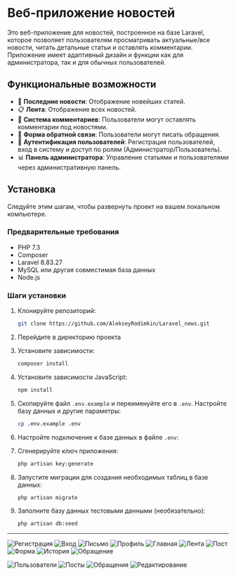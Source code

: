 # Веб-приложение новостей

Это веб-приложение для новостей, построенное на базе Laravel, которое позволяет пользователям просматривать актуальные/все новости, читать детальные статьи и оставлять комментарии. Приложение имеет адаптивный дизайн и функции как для администратора, так и для обычных пользователей.

## Функциональные возможности

-   📰 **Последние новости**: Отображение новейших статей.
-   📋 **Лента**: Отображение всех новостей.
-   💬 **Система комментариев**: Пользователи могут оставлять комментарии под новостями.
-   📝 **Форма обратной связи**: Пользователи могут писать обращения.
-   🔐 **Аутентификация пользователей**: Регистрация пользователей, вход в систему и доступ по ролям (Администратор/Пользователь).
-   📊 **Панель администратора**: Управление статьями и пользователями через административную панель.

## Установка

Следуйте этим шагам, чтобы развернуть проект на вашем локальном компьютере.

### Предварительные требования

-   PHP 7.3
-   Composer
-   Laravel 8.83.27
-   MySQL или другая совместимая база данных
-   Node.js

### Шаги установки

1. Клонируйте репозиторий:

    ```bash
    git clone https://github.com/AlekseyRodimkin/Laravel_news.git
    ```

2. Перейдите в директорию проекта

3. Установите зависимости:

    ```bash
    composer install
    ```

4. Установите зависимости JavaScript:

    ```bash
    npm install
    ```

5. Скопируйте файл `.env.example` и переименуйте его в `.env`. Настройте базу данных и другие параметры:

    ```bash
    cp .env.example .env
    ```

6. Настройте подключение к базе данных в файле `.env`:
7. Сгенерируйте ключ приложения:

    ```bash
    php artisan key:generate
    ```

8. Запустите миграции для создания необходимых таблиц в базе данных:

    ```bash
    php artisan migrate
    ```

9. Заполните базу данных тестовыми данными (необязательно):

    ```bash
    php artisan db:seed
    ```

---

![Регистрация](https://github.com/AlekseyRodimkin/travel_diary/raw/main/README_images/register.png)
![Вход](https://github.com/AlekseyRodimkin/travel_diary/raw/main/README_images/login.png)
![Письмо](https://github.com/AlekseyRodimkin/travel_diary/raw/main/README_images/email.png)
![Профиль](https://github.com/AlekseyRodimkin/travel_diary/raw/main/README_images/profile.png)
![Главная](https://github.com/AlekseyRodimkin/travel_diary/raw/main/README_images/main.png)
![Лента](https://github.com/AlekseyRodimkin/travel_diary/raw/main/README_images/explore.png)
![Пост](https://github.com/AlekseyRodimkin/travel_diary/raw/main/README_images/post.png)
![Форма](https://github.com/AlekseyRodimkin/travel_diary/raw/main/README_images/contact.png)
![История](https://github.com/AlekseyRodimkin/travel_diary/raw/main/README_images/contact_history.png)
![Обращение](https://github.com/AlekseyRodimkin/travel_diary/raw/main/README_images/appeal.png)

![Пользователи](https://github.com/AlekseyRodimkin/travel_diary/raw/main/README_images/admin_users.png)
![Посты](https://github.com/AlekseyRodimkin/travel_diary/raw/main/README_images/admin_posts.png)
![Обращения](https://github.com/AlekseyRodimkin/travel_diary/raw/main/README_images/admin_contacts.png)
![Редактирование](https://github.com/AlekseyRodimkin/travel_diary/raw/main/README_images/change_post.png)
